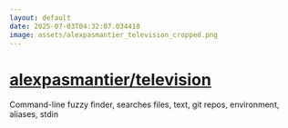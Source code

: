 ```yaml
---
layout: default
date: 2025-07-03T04:32:07.034418
image: assets/alexpasmantier_television_cropped.png
---
```


# [alexpasmantier/television](https://github.com/alexpasmantier/television)

Command-line fuzzy finder, searches files, text, git repos, environment, aliases, stdin
